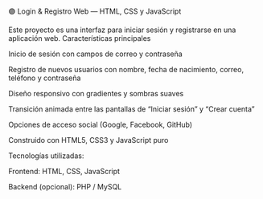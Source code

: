🟣 Login & Registro Web — HTML, CSS y JavaScript

Este proyecto es una interfaz para iniciar sesión y registrarse en una aplicación web.
Características principales

Inicio de sesión con campos de correo y contraseña

Registro de nuevos usuarios con nombre, fecha de nacimiento, correo, teléfono y contraseña

Diseño responsivo con gradientes y sombras suaves

Transición animada entre las pantallas de “Iniciar sesión” y “Crear cuenta”

Opciones de acceso social (Google, Facebook, GitHub)

Construido con HTML5, CSS3 y JavaScript puro

Tecnologías utilizadas:

Frontend: HTML, CSS, JavaScript

Backend (opcional): PHP / MySQL
